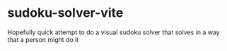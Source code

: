 # sudoku-solver-vite
Hopefully quick attempt to do a visual sudoku solver that solves in a way that a person might do it
